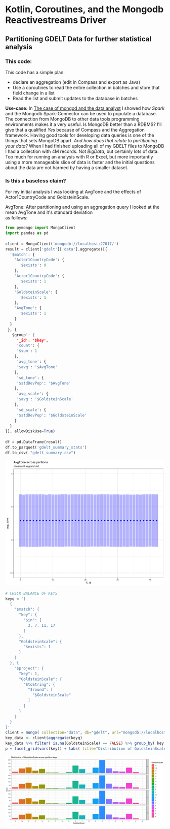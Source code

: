 # Kotlin, Coroutines, and the Mongodb Reactivestreams Driver
## Partitioning GDELT Data for further statistical analysis

### This code: 
This code has a simple plan:  
- declare an aggregation  (edit in Compass and export as Java)
- Use a coroutines to read the entire collection in batches and store that field change in a list
- Read the list and submit updates to the database in batches


**Use-case:**  In [The case of mongod and the data analyst](https://mongo-loves-data.medium.com/the-case-of-mongo-and-the-data-analyst-f3ca2f52537d)  I showed how _Spark_ and the Mongodb Spark-Connector can be used to populate a database.  The connection from MongoDB to other data tools
programming environments makes it a very useful.  Is MongoDB better than a RDBMS?  I'll give that a qualified *Yes*
because of Compass and the Aggregation framework.  Having good tools for developing data queries is one of the things
that sets MongoDB apart. _And how does that relate to partitioning your data?_  When I had finished uploading all of my
GDELT files to MongoDB I had a collection with 4M records.  Not _BigData_, but certainly lots of data.  Too much for
running an analysis with R or Excel, but more importantly using a more manageable slice of data is faster and the initial
questions about the data are not harmed by having a smaller dataset.  



### Is this a baseless claim?<br/>
For my initial analysis I was looking at AvgTone and the effects of Actor1CountryCode and GoldsteinScale.

AvgTone:  After partitioning and using an aggregation query I looked at the mean AvgTone and it's standard deviation<br/>
  as follows: 
```python
from pymongo import MongoClient
import pandas as pd

client = MongoClient('mongodb://localhost:27017/')
result = client['gdelt']['data'].aggregate([{
  '$match': {
    'Actor1CountryCode': {
      '$exists': 0
    },
    'Actor1CountryCode': {
      '$exists': 1
    },
    'GoldsteinScale': {
      '$exists': 1
    },
    'AvgTone': {
      '$exists': 1
    }
  }
 }, {
   $group': {
     '_id': '$key',
     'count': {
     '$sum': 1
    },
     'avg_tone': {
     '$avg': '$AvgTone'
    },
     'sd_tone': {
     '$stdDevPop': '$AvgTone'
    },
     'avg_scale': {
     '$avg': '$GoldsteinScale'
    },
     'sd_scale': {
     '$stdDevPop': '$GoldsteinScale'
    }
  }
}], allowDiskUse=True)

df = pd.DataFrame(result)
df.to_parquet('gdelt_summary_stats')
df.to_csv( "gdelt_summary.csv")
```
![Graph showing that the mean AvgTone is consistent across paritions](./images/avgtone%20+std.jpeg "AvgTone by Partition")
```R
# CHECK BALANCE OF KEYS
keyq = '[
  {
    "$match": {
      "key": {
        "$in": [
          3, 7, 11, 17
        ]
      }, 
      "GoldsteinScale": {
        "$exists": 1
      }
    }
  }, {
    "$project": {
      "key": 1, 
      "GoldsteinScale": {
        "$toString": {
          "$round": [
            "$GoldsteinScale"
          ]
        }
      }
    }
  }
]'
client = mongo( collection="data", db="gdelt", url="mongodb://localhost")
key_data <- client$aggregate(keyq)
key_data %>% filter( is.na(GoldsteinScale) == FALSE) %>% group_by( key, GoldsteinScale ) %>% summarize( value=n(), .groups="rowwise") %>% group_by(key) %>% mutate(key, GoldsteinScale=as.factor(GoldsteinScale), value = round(1000*value/sum(value)) )  %>% as_tibble( colnames="key",rownames="GoldsteinScale", c( GoldsteinScale, value)) %>% ggplot(aes(x=GoldsteinScale, y=value, fill=GoldsteinScale)) + geom_col() ->p 
p + facet_grid(vars(key)) + labs( title="Distribution of GoldsteinScale across partition keys") + theme_bw()

```
![GoldsteingScale over 4 partitions](./images/by_partition.jpeg "GoldsteinScale by Partition")
